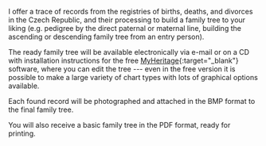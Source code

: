 I offer a trace of records from the registries of births, deaths, and divorces in the Czech Republic, and their processing to build a family tree to your liking (e.g. pedigree by the direct paternal or maternal line, building the ascending or descending family tree from an entry person).

The ready family tree will be available electronically via e-mail or on a CD with installation instructions for the free [MyHeritage](https://www.myheritage.com){:target="_blank"} software, where you can edit the tree --- even in the free version it is possible to make a large variety of chart types with lots of graphical options available.

Each found record will be photographed and attached in the BMP format to the final family tree.

You will also receive a basic family tree in the PDF format, ready for printing.